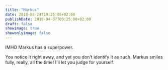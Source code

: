 ```yaml
---
title: "Markus"
date: 2018-08-24T19:25:05+02:00
publishDate: 2019-04-07T09:25:00+02:00
draft: false
showimage: true
showonlyimage: false
---
```

IMHO Markus has a superpower.
<!--more-->

You notice it right away, and yet you don't identify it as such.
Markus smiles fully, really, all the time!
I'll let you judge for yourself.
